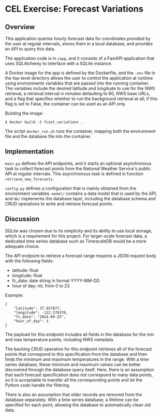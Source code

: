 # CEL Exercise: Forecast Variations

## Overview

This application queries hourly forecast data for coordinates provided
by the user at regular intervals, stores them in a local database, and
provides an API to query this data.

The application code is in `/app`, and it consists of a FastAPI
application that uses SQLAlchemy to interface with a SQLite instance.

A Docker image for the app is defined by the Dockerfile, and the
`.env` file in the top-level directory allows the user to control the
application at runtime using environments variables that are passed
into the running container.  The variables include the desired
latitude and longitude to use for the NWS retrieval, a retrieval
interval in minutes defaulting to 60, NWS base URLs, and a flag that
specifies whether to run the background retrieval at all; if this flag
is set to False, the container can be used as an API only.

Building the image:
```
$ docker build -t fcast_variations .
```

The script `docker_run.sh` runs the container, mapping both the
environment file and the database file into the container.

## Implementation

`main.py` defines the API endpoints, and it starts an optional
asynchronous task to collect forecast points from the National Weather
Service's public API at regular intervals. This asynchronous task is
defined in function `retrieve_new_forecasts`.

`config.py` defines a configuration that is mainly obtained from the
environment variables.  `model/` contains a data model that is used by
the API, and `db/` implements the database layer, including the
database schema and CRUD operations to write and retrieve forecast
points.

## Discussion 

SQLite was chosen due to its simplicity and its ability
to use local storage, which is a requirement for this project. For
larger-scale forecast data, a dedicated time series database such as
TimescaleDB would be a more adequate choice.

The API endpoint to retrieve a forecast range requires a JSON request
body with the following fields: 
  - latitude: float 
  - longitude: float 
  - fc_date: date string in format YYYY-MM-DD 
  - hour of day: int, from 0
to 23

Example: 
``` 
{ 
    "latitude": 37.927877, 
    "longitude": -122.579370,
    "fc_date": "2024-09-25", 
    "hour_of_day": 3 
} 
```

The payload for this endpoint includes all fields in the database
for the min and max temperature points, including NWS metadata.

The backing CRUD operation for this endpoint retrieves all of the
forecast points that correspond to this specification from the
database and then finds the minimum and maximum temperatures in the
range. With a time series database, these minimum and maximum values
can be better discovered through the database query itself. Here,
there is an assumption that each forecast specification does not
correspond to many data points, so it is acceptable to transfer all
the corresponding points and let the Python code handle the filtering.

There is also an assumption that older records are removed from the
database separately.  With a time series database, a lifetime can be
specified for each point, allowing the database to automatically clean
old data.
